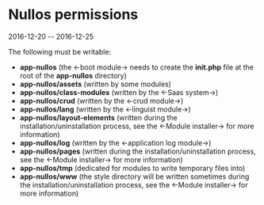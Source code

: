 Nullos permissions
=====================
2016-12-20 -- 2016-12-25


The following must be writable:

- **app-nullos** (the <-boot module-> needs to create the **init.php** file at the root of the **app-nullos** directory)
- **app-nullos/assets** (written by some modules)
- **app-nullos/class-modules** (written by the <-Saas system->)
- **app-nullos/crud** (written by the <-crud module->)
- **app-nullos/lang** (written by the <-linguist module->)
- **app-nullos/layout-elements** (written during the installation/uninstallation process, see the <-Module installer-> for more information)
- **app-nullos/log** (written by the <-application log module->)
- **app-nullos/pages** (written during the installation/uninstallation process, see the <-Module installer-> for more information)
- **app-nullos/tmp** (dedicated for modules to write temporary files into)
- **app-nullos/www** (the style directory will be written sometimes during the installation/uninstallation process, see the <-Module installer-> for more information)



